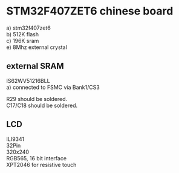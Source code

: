 # STM32F407ZET6 chinese board

a) stm32f407zet6  
b) 512K flash  
c) 196K sram  
e) 8Mhz external crystal  

## external SRAM
IS62WV51216BLL  
a) connected to FSMC via Bank1/CS3  

R29 should be soldered.  
C17/C18 should be soldered.  

## LCD
ILI9341  
32Pin  
320x240  
RGB565, 16 bit interface  
XPT2046 for resistive touch  

